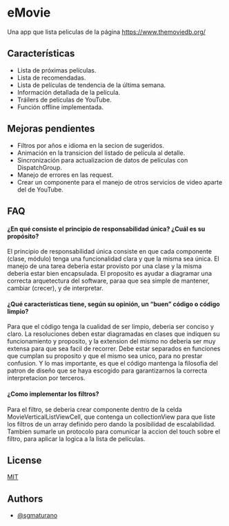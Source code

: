 # eMovie

Una app que lista peliculas de la página https://www.themoviedb.org/

## Características

- Lista de próximas películas.
- Lista de recomendadas.
- Lista de películas de tendencia de la última semana.
- Información detallada de la película.
- Tráilers de películas de YouTube.
- Función offline implementada.

## Mejoras pendientes

- Filtros por años e idioma en la secion de sugeridos.
- Animación en la transicion del listado de película al detalle.
- Sincronización para actualizacion de datos de películas con DispatchGroup.
- Manejo de errores en las request.
- Crear un componente para el manejo de otros servicios de video aparte del de YouTube.

## FAQ

#### ¿En qué consiste el principio de responsabilidad única? ¿Cuál es su propósito?

El principio de responsabilidad única consiste en que cada componente (clase, módulo) tenga una funcionalidad clara y que la misma sea única. El manejo de una tarea deberia estar provisto por una clase y la misma deberia estar bien encapsulada.
El proposito es ayudar a diagramar una correcta arquetectura del software, paraa que sea simple de mantener, cambiar (crecer), y de interpretar.

#### ¿Qué características tiene, según su opinión, un “buen” código o código limpio?

Para que el código tenga la cualidad de ser limpio, deberia ser conciso y claro. La resoluciones deben estar diagramadas en clases que indiquen su funcionamiento y proposito, y la extension del mismo no deberia ser muy extensa para que sea facil de recorrer.
Debe estar separados en funciones que cumplan su proposito y que el mismo sea unico, para no prestar confusion.
Y lo mas importante, es que el código mantenga la filosofia del patron de diseño que se haya escogido para garantizarnos la correcta interpretacion por terceros.

#### ¿Como implementar los filtros?

Para el filtro, se deberia crear componente dentro de la celda MovieVerticalListViewCell, que contenga un collectionView para que liste los filtros de un array definido pero dando la posibilidad de escalabilidad. Tambien sumarle un protocolo para comunicar la accion del touch sobre el filtro, para aplicar la logica a la lista de películas.


## License

[MIT](https://choosealicense.com/licenses/mit/)

## Authors

- [@sgmaturano](https://www.github.com/sgmaturano)
